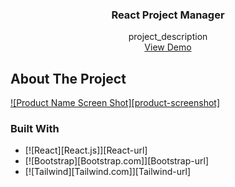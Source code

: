 <h3 align="center">React Project Manager</h3>

  <p align="center">
    project_description
    <br />
    <a href="https://github.com/github_username/repo_name">View Demo</a>
  </p>
</div>

## About The Project

[![Product Name Screen Shot][product-screenshot]](https://example.com)

### Built With

* [![React][React.js]][React-url]
* [![Bootstrap][Bootstrap.com]][Bootstrap-url]
* [![Tailwind][Tailwind.com]][Tailwind-url]
